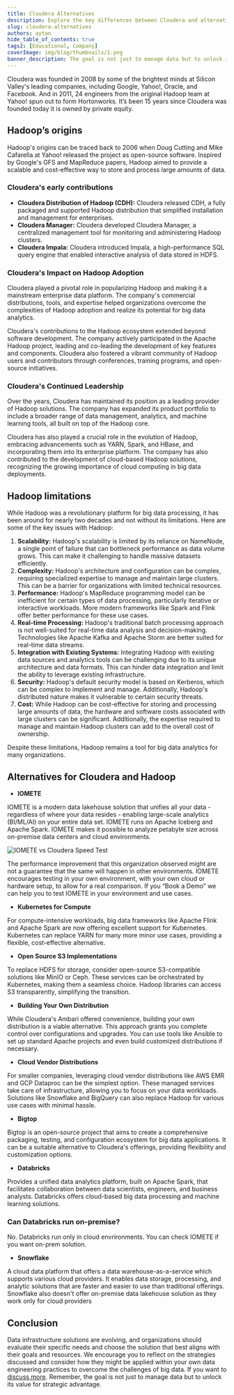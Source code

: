 ```yaml
---
title: Cloudera Alternatives
description: Explore the key differences between Cloudera and alternatives in managing big data challenges. Learn how on-premise capabilities, intuitive UI, and cost efficiency makes strong alternative for unified data management
slug: cloudera-alternatives
authors: aytan
hide_table_of_contents: true
tags2: [Educational, Company]
coverImage: img/blog/thumbnails/1.png
banner_description: The goal is not just to manage data but to unlock its value for strategic advantage no matter where your data resides
---
```


Cloudera was founded in 2008 by some of the brightest minds at Silicon Valley's leading companies, including Google, Yahoo!, Oracle, and Facebook. And in 2011, 24 engineers from the original Hadoop team at Yahoo! spun out to form Hortonworks. It’s been 15 years since Cloudera was founded today it is owned by private equity.

## Hadoop’s origins

Hadoop's origins can be traced back to 2006 when Doug Cutting and Mike Cafarella at Yahoo! released the project as open-source software. Inspired by Google's GFS and MapReduce papers, Hadoop aimed to provide a scalable and cost-effective way to store and process large amounts of data.

### Cloudera's early contributions

- **Cloudera Distribution of Hadoop (CDH):** Cloudera released CDH, a fully packaged and supported Hadoop distribution that simplified installation and management for enterprises.
- **Cloudera Manager:** Cloudera developed Cloudera Manager, a centralized management tool for monitoring and administering Hadoop clusters.
- **Cloudera Impala:** Cloudera introduced Impala, a high-performance SQL query engine that enabled interactive analysis of data stored in HDFS.

### Cloudera's Impact on Hadoop Adoption

Cloudera played a pivotal role in popularizing Hadoop and making it a mainstream enterprise data platform. The company's commercial distributions, tools, and expertise helped organizations overcome the complexities of Hadoop adoption and realize its potential for big data analytics.

Cloudera's contributions to the Hadoop ecosystem extended beyond software development. The company actively participated in the Apache Hadoop project, leading and co-leading the development of key features and components. Cloudera also fostered a vibrant community of Hadoop users and contributors through conferences, training programs, and open-source initiatives.

### Cloudera's Continued Leadership

Over the years, Cloudera has maintained its position as a leading provider of Hadoop solutions. The company has expanded its product portfolio to include a broader range of data management, analytics, and machine learning tools, all built on top of the Hadoop core.

Cloudera has also played a crucial role in the evolution of Hadoop, embracing advancements such as YARN, Spark, and HBase, and incorporating them into its enterprise platform. The company has also contributed to the development of cloud-based Hadoop solutions, recognizing the growing importance of cloud computing in big data deployments.

## Hadoop limitations

While Hadoop was a revolutionary platform for big data processing, it has been around for nearly two decades and not without its limitations. Here are some of the key issues with Hadoop:

1. **Scalability:** Hadoop's scalability is limited by its reliance on NameNode, a single point of failure that can bottleneck performance as data volume grows. This can make it challenging to handle massive datasets efficiently.
2. **Complexity:** Hadoop's architecture and configuration can be complex, requiring specialized expertise to manage and maintain large clusters. This can be a barrier for organizations with limited technical resources.
3. **Performance:** Hadoop's MapReduce programming model can be inefficient for certain types of data processing, particularly iterative or interactive workloads. More modern frameworks like Spark and Flink offer better performance for these use cases.
4. **Real-time Processing:** Hadoop's traditional batch processing approach is not well-suited for real-time data analysis and decision-making. Technologies like Apache Kafka and Apache Storm are better suited for real-time data streams.
5. **Integration with Existing Systems:** Integrating Hadoop with existing data sources and analytics tools can be challenging due to its unique architecture and data formats. This can hinder data integration and limit the ability to leverage existing infrastructure.
6. **Security:** Hadoop's default security model is based on Kerberos, which can be complex to implement and manage. Additionally, Hadoop's distributed nature makes it vulnerable to certain security threats.
7. **Cost:** While Hadoop can be cost-effective for storing and processing large amounts of data, the hardware and software costs associated with large clusters can be significant. Additionally, the expertise required to manage and maintain Hadoop clusters can add to the overall cost of ownership.

Despite these limitations, Hadoop remains a tool for big data analytics for many organizations.

## Alternatives for Cloudera and Hadoop

- **IOMETE**

IOMETE is a modern data lakehouse solution that unifies all your data - regardless of where your data resides - enabling large-scale analytics (BI/ML/AI) on your entire data set. IOMETE runs on Apache Iceberg and Apache Spark. IOMETE makes it possible to analyze petabyte size across on-premise data centers and cloud environments.

![IOMETE vs Cloudera Speed Test](/img/blog/2024-03-07-cloudera-alternatives/iomete-vs-cloudera-speed-test.jpg)

The performance improvement that this organization observed might are not a guarantee that the same will happen in other environments. IOMETE encourages testing in your own environment, with your own cloud or hardware setup, to allow for a real comparison. If you “Book a Demo” we can help you to test IOMETE in your environment and use cases.

- **Kubernetes for Compute**

For compute-intensive workloads, big data frameworks like Apache Flink and Apache Spark are now offering excellent support for Kubernetes. Kubernetes can replace YARN for many more minor use cases, providing a flexible, cost-effective alternative.

- **Open Source S3 Implementations**

To replace HDFS for storage, consider open-source S3-compatible solutions like MinIO or Ceph. These services can be orchestrated by Kubernetes, making them a seamless choice. Hadoop libraries can access S3 transparently, simplifying the transition.

- **Building Your Own Distribution**

While Cloudera's Ambari offered convenience, building your own distribution is a viable alternative. This approach grants you complete control over configurations and upgrades. You can use tools like Ansible to set up standard Apache projects and even build customized distributions if necessary.

- **Cloud Vendor Distributions**

For smaller companies, leveraging cloud vendor distributions like AWS EMR and GCP Dataproc can be the simplest option. These managed services take care of infrastructure, allowing you to focus on your data workloads. Solutions like Snowflake and BigQuery can also replace Hadoop for various use cases with minimal hassle.

- **Bigtop**

Bigtop is an open-source project that aims to create a comprehensive packaging, testing, and configuration ecosystem for big data applications. It can be a suitable alternative to Cloudera's offerings, providing flexibility and customization options.

- **Databricks**

Provides a unified data analytics platform, built on Apache Spark, that facilitates collaboration between data scientists, engineers, and business analysts. Databricks offers cloud-based big data processing and machine learning solutions.

### Can Databricks run on-premise?

No. Databricks run only in cloud envrironments. You can check IOMETE if you want on-prem solution.

- **Snowflake**

A cloud data platform that offers a data warehouse-as-a-service which supports various cloud providers. It enables data storage, processing, and analytic solutions that are faster and easier to use than traditional offerings. Snowflake also doesn't offer on-premise data lakehouse solution as they work only for cloud providers

## Conclusion

Data infrastructure solutions are evolving, and organizations should evaluate their specific needs and choose the solution that best aligns with their goals and resources. We encourage you to reflect on the strategies discussed and consider how they might be applied within your own data engineering practices to overcome the challenges of big data. If you want to [discuss more](https://calendly.com/iomete/iomete-discovery-call). Remember, the goal is not just to manage data but to unlock its value for strategic advantage.
